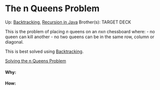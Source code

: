 # The n Queens Problem

Up: [Backtracking](backtracking), [Recursion in Java](recursion_in_java)
Brother(s):
TARGET DECK

This is the problem of placing $n$ queens on an $n$x$n$ chessboard where:
	- no queen can kill another
	- no two queens can be in the same row, column or diagonal.

This is best solved using [Backtracking](backtracking).

[Solving the n Queens Problem](solving_the_n_queens_problem)



































#### Why:
#### How:









